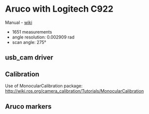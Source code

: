 # Aruco with Logitech C922

Manual - [wiki](http://wiki.ros.org/sick_safetyscanners)

- 1651 measurements
- angle resolution: 0.002909 rad
- scan angle: 275°

## usb_cam driver

## Calibration

Use of MonocularCalibration package: http://wiki.ros.org/camera_calibration/Tutorials/MonocularCalibration



## Aruco markers
